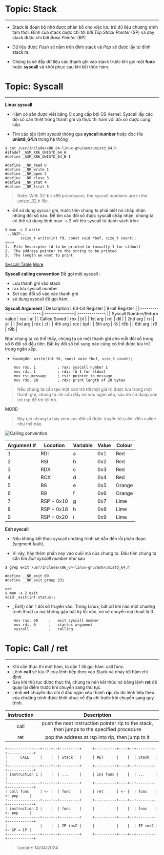 # Topic: Stack
---

- Stack là đoạn bộ nhớ được phân bổ cho việc lưu trữ dữ liệu chương trình tạm thời. Đỉnh của stack được chỉ tới bởi *Top Stack Pointer* (SP) và đáy stack được chỉ bởi *Base Pointer* (BP)

- Dữ liệu được *Push* sẽ nằm trên đỉnh stack và *Pop* sẽ được lấy từ đỉnh stack ra.

- Chúng ta sẽ đẩy dữ liệu các thanh ghi vào stack trước khi gọi một **func** hoặc **syscall** và khôi phục sau khi kết thúc hàm.

# Topic: Syscall
---
**Linux syscall**
- Hàm có sẵn được viết bằng C cung cấp bởi OS Kernel. Syscall lấy các đối số cần thiết trong thanh ghi và thực thi hàm với đối số được cung cấp.

- Tìm các tập lệnh *syscall* thông qua **syscall number** hoặc đọc file **unistd_64.h** trong hệ thống
```shell
$ cat /usr/include/x86_64-linux-gnu/asm/unistd_64.h
#ifndef _ASM_X86_UNISTD_64_H
#define _ASM_X86_UNISTD_64_H 1

#define __NR_read 0
#define __NR_write 1
#define __NR_open 2
#define __NR_close 3
#define __NR_stat 4
#define __NR_fstat 5
```

> Note: With 32-bit x86 processors, the syscall numbers are in the unistd_32.h file.

- Để sử dụng syscall ghi, trước tiên chúng ta phải biết nó chấp nhận những đối số nào. Để tìm các đối số được syscall chấp nhận, chúng ta có thể sử dụng lệnh man -s 2 với tên syscall từ danh sách trên:

```shell
$ man -s 2 write
...SNIP...
       ssize_t write(int fd, const void *buf, size_t count);
>>>>       
1.  File Descriptor fd to be printed to (usually 1 for stdout)
2.  The address pointer to the string to be printed
3.  The length we want to print
```
[Syscall Table](https://filippo.io/linux-syscall-table/)
[More](https://github.com/torvalds/linux/blob/master/arch/x86/entry/syscalls/syscall_64.tbl)

**Syscall calling convention**
Để gọi một syscall :
- Lưu thanh ghi vào stack
- rax lưu syscall number
- Set các đối số vào các thanh ghi
- sử dụng syscall để gọi hàm. 

**Syscall Argument**
|         Description         | 64-bit Register | 8-bit Register |
|:---------------------------:|:---------------:|:--------------:|
| Syscall Number/Return value | rax             | al             |
| Callee Saved                | rbx             | bl             |
| 1st arg                     | rdi             | dil            |
| 2nd arg                     | rsi             | sil            |
| 3rd arg                     | rdx             | cl             |
| 4th arg                     | rcx             | bpl            |
| 5th arg                     | r8              | r8b            |
| 6th arg                     | r9              | r9b            |

Như chúng ta có thể thấy, chúng ta có một thanh ghi cho mỗi đối số trong số 6 đối số đầu tiên. Bất kỳ đối số bổ sung nào cũng có thể được lưu trữ trong ngăn xếp.

* Example: `` write(int fd, const void *buf, size_t count);``
```shell
    mov rax, 1          ; rax: syscall number 1
    mov rdi, 1          ; rdi: fd 1 for stdout
    mov rsi,message     ; rsi: pointer to message
    mov rdx, 20         ; rdx: print length of 20 bytes
```

> Nếu chúng ta cần tạo một con trỏ tới một giá trị được lưu trong một thanh ghi, chúng ta chỉ cần đẩy nó vào ngăn xếp, sau đó sử dụng con trỏ rsp để trỏ tới nó.

MORE:

>Bây giờ chúng ta hãy xem các đối số được truyền từ caller đến callee như thế nào.

![Calling convention](https://www.ired.team/~gitbook/image?url=https:%2F%2F386337598-files.gitbook.io%2F%7E%2Ffiles%2Fv0%2Fb%2Fgitbook-legacy-files%2Fo%2Fassets%252F-LFEMnER3fywgFHoroYn%252F-M_kPdFv-dvxpx8KxFzD%252F-M_kPmfxo1wKpMfYNvkM%252Fimage.png%3Falt=media%26token=6507484d-b6b9-43b8-b9aa-64167c14aba1&width=768&dpr=1&quality=100&sign=787ba9af101145c8f8da23a2820dbda737fa8242932ed07fc6e5f0a118f9fc79)

| Argument # | Location   | Variable | Value | Colour |
|------------|------------|----------|-------|--------|
| 1          | RDI        | a        | 0x1   | Red    |
| 2          | RSI        | b        | 0x2   | Red    |
| 3          | RDX        | c        | 0x3   | Red    |
| 4          | RCX        | d        | 0x4   | Red    |
| 5          | R8         | e        | 0x5   | Orange |
| 6          | R9         | f        | 0x6   | Orange |
| 7          | RSP + 0x10 | g        | 0x7   | Lime   |
| 8          | RSP + 0x18 | h        | 0x8   | Lime   |
| 9          | RSP + 0x20 | i        | 0x9   | Lime   |


**Exit syscall**
- Nếu không kết thúc syscall chương trình sẽ dẫn đến lỗi phân đoạn (segment fault).

- Vì vậy, hãy thêm phần này vào cuối mã của chúng ta. Đầu tiên chúng ta cần tìm *Exit syscall number* như sau

```shell
$ grep exit /usr/include/x86_64-linux-gnu/asm/unistd_64.h

#define __NR_exit 60
#define __NR_exit_group 231

>>>
$ man -s 2 exit
void _exit(int status);
```
- _Exit() cần 1 đối số truyền vào. Trong Linux, bất cứ khi nào một chương trình thoát ra mà không gặp bất kỳ lỗi nào, nó sẽ chuyển mã thoát là 0.

```shell
    mov rax, 60     ;   exit syscall number
    mov rdi, 0      ;   startus argument
    syscall         ;   calling
```
# Topic: Call / ret
---

- Khi cần thực thi một hàm, ta cần 1 lời gọi hàm: call func.
- Lệnh **call** sẽ lưu IP của lệnh tiếp theo vào Stack và nhảy tới hàm chỉ định.
- Sau khi thủ tục được thực thi, chúng ta nên kết thúc nó bằng lệnh **ret** để quay lại điểm trước khi chuyển sang thủ tục.
- Lệnh **ret** chuyển địa chỉ ở đầu ngăn xếp thành **rip**, do đó lệnh tiếp theo của chương trình được khôi phục về địa chỉ trước khi chuyển sang quy trình.

| Instruction |                                        Description                                        |
|:-----------:|:-----------------------------------------------------------------------------------------:|
| call        | push the next instruction pointer rip to the stack, then jumps to the specified procedure |
| ret         | pop the address at rsp into rip, then jump to it                                          |

```
+---------------+----+--+---------+     +----------+----+--+---------+------------+
|      CALL     |    |  | Stack   |     | RET      |    |  | Stack   |            |
+---------------+----+--+---------+     +----------+----+--+---------+------------+
| instruction 1 |    |  | ...     |     | ins func |    |  | ...     |            |
+---------------+----+--+---------+     +----------+----+--+---------+------------+
| call func     | <- |  | func    |     | ret      | <- |  | func    | <- pop     |
+---------------+----+--+---------+     +----------+----+--+---------+------------+
| instruction 2 |    |  | func    |     |          |    |  | func    | <- pop     |
+---------------+----+--+---------+     +----------+----+--+---------+------------+
|               |    |  | IP ins2 |     |          |    |  | IP ins2 | <- SP = IP |
+---------------+----+--+---------+     +----------+----+--+---------+------------+
```

> Update: 14/04/2024



